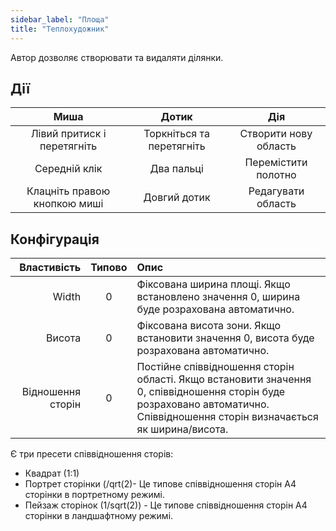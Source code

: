 ```yaml
---
sidebar_label: "Площа"
title: "Теплохудожник"
---
```


Автор дозволяє створювати та видаляти ділянки.

## Дії

|             Миша             |           Дотик           |          Дія          |
|:----------------------------:|:-------------------------:|:---------------------:|
| Лівий притиск і перетягніть  | Торкніться та перетягніть | Створити нову область |
|        Середній клік         |        Два пальці         |  Перемістити полотно  |
| Клацніть правою кнопкою миші |       Довгий дотик        |  Редагувати область   |

## Конфігурація

|       Властивість | Типово | Опис                                                                                                                                                                         |
| -----------------:|:------:|:---------------------------------------------------------------------------------------------------------------------------------------------------------------------------- |
|             Width |   0    | Фіксована ширина площі. Якщо встановлено значення 0, ширина буде розрахована автоматично.                                                                                    |
|            Висота |   0    | Фіксована висота зони. Якщо встановити значення 0, висота буде розрахована автоматично.                                                                                      |
| Відношення сторін |   0    | Постійне співвідношення сторін області. Якщо встановити значення 0, співвідношення сторін буде розраховано автоматично. Співвідношення сторін визначається як ширина/висота. |

Є три пресети співвідношення сторів:

* Квадрат (1:1)
* Портрет сторінки (/qrt(2)- Це типове співвідношення сторін A4 сторінки в портретному режимі.
* Пейзаж сторінок (1/sqrt(2)) - Це типове співвідношення сторін A4 сторінки в ландшафтному режимі.
